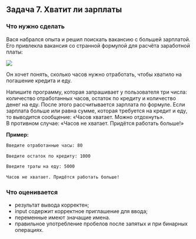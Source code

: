 ## Задача 7. Хватит ли зарплаты

### Что нужно сделать

Вася набрался опыта и решил поискать вакансию с большей зарплатой. Его привлекла вакансия со странной формулой для расчёта заработной платы:

![](https://api.selcdn.ru/v1/SEL_72086/prodLMS/files/share/unnamed_4_1iSMZYz.png)

Он хочет понять, сколько часов нужно отработать, чтобы хватило на погашение кредита и еду.

Напишите программу, которая запрашивает у пользователя три числа: количество отработанных часов, остаток по кредиту и количество денег на еду. После этого рассчитывается зарплата по формуле. Если зарплата больше или равна сумме, которая требуется на кредит и еду, то выводится сообщение: «Часов хватает. Можно отдохнуть». В противном случае: «Часов не хватает. Придётся работать больше!»

**Пример:**
``` bash
Введите отработанные часы: 80

Введите остаток по кредиту: 1000

Введите траты на еду: 5000

Часов не хватает. Придётся работать больше!
```
### Что оценивается
- результат вывода корректен;
- input содержит корректное приглашение для ввода;
- переменные имеют значащие имена.
- правильное употребление пробелов после запятых и при бинарных операциях.